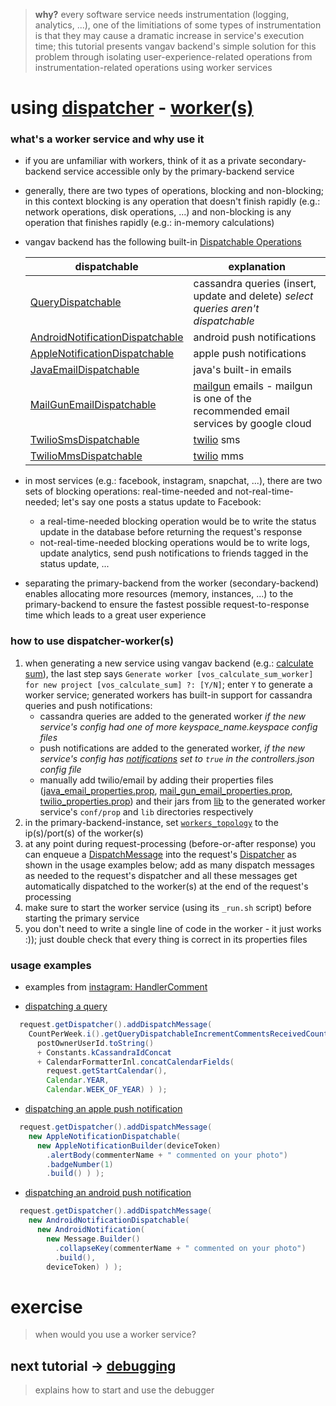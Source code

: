 
> **why?** every software service needs instrumentation (logging, analytics, ...), one of the limitiations of some types of instrumentation is that they may cause a dramatic increase in service's execution time; this tutorial presents vangav backend's simple solution for this problem through isolating user-experience-related operations from instrumentation-related operations using worker services

# using [dispatcher](https://github.com/vangav/vos_backend/blob/master/src/com/vangav/backend/dispatcher/Dispatcher.java) - [worker(s)](https://github.com/vangav/vos_backend/blob/master/src/com/vangav/backend/dispatcher/worker/ParentWorkerHandler.java)

### what's a worker service and why use it

+ if you are unfamiliar with workers, think of it as a private secondary-backend service accessible only by the primary-backend service
+ generally, there are two types of operations, blocking and non-blocking; in this context blocking is any operation that doesn't finish rapidly (e.g.: network operations, disk operations, ...) and non-blocking is any operation that finishes rapidly (e.g.: in-memory calculations)
+ vangav backend has the following built-in [Dispatchable Operations](https://github.com/vangav/vos_backend/blob/master/src/com/vangav/backend/dispatcher/DispatchMessage.java#L81)

  | dispatchable | explanation |
  | ------------ | ----------- |
  | [QueryDispatchable](https://github.com/vangav/vos_backend/blob/master/src/com/vangav/backend/cassandra/keyspaces/dispatch_message/QueryDispatchable.java) | cassandra queries (insert, update and delete) *select queries aren't dispatchable* |
  | [AndroidNotificationDispatchable](https://github.com/vangav/vos_backend/blob/master/src/com/vangav/backend/push_notifications/android/dispatch_message/AndroidNotificationDispatchable.java) | android push notifications |
  | [AppleNotificationDispatchable](https://github.com/vangav/vos_backend/blob/master/src/com/vangav/backend/push_notifications/apple/dispatch_message/AppleNotificationDispatchable.java) | apple push notifications |
  | [JavaEmailDispatchable](https://github.com/vangav/vos_backend/blob/master/src/com/vangav/backend/networks/email/java_email/dispatch_message/JavaEmailDispatchable.java) | java's built-in emails |
  | [MailGunEmailDispatchable](https://github.com/vangav/vos_backend/blob/master/src/com/vangav/backend/networks/email/mail_gun_email/dispatch_message/MailGunEmailDispatchable.java) | [mailgun](https://www.mailgun.com/) emails - mailgun is one of the recommended email services by google cloud |
  | [TwilioSmsDispatchable](https://github.com/vangav/vos_backend/blob/master/src/com/vangav/backend/networks/twilio/dispatch_message/TwilioSmsDispatchable.java) | [twilio](https://www.twilio.com/) sms |
  | [TwilioMmsDispatchable](https://github.com/vangav/vos_backend/blob/master/src/com/vangav/backend/networks/twilio/dispatch_message/TwilioMmsDispatchable.java) | [twilio](https://www.twilio.com/) mms |

+ in most services (e.g.: facebook, instagram, snapchat, ...), there are two sets of blocking operations: real-time-needed and not-real-time-needed; let's say one posts a status update to Facebook:
  + a real-time-needed blocking operation would be to write the status update in the database before returning the request's response
  + not-real-time-needed blocking operations would be to write logs, update analytics, send push notifications to friends tagged in the status update, ...
+ separating the primary-backend from the worker (secondary-backend) enables allocating more resources (memory, instances, ...) to the primary-backend to ensure the fastest possible request-to-response time which leads to a great user experience

### how to use dispatcher-worker(s)

1. when generating a new service using vangav backend (e.g.: [calculate sum](https://github.com/vangav/vos_backend#generate-a-new-service)), the last step says `Generate worker [vos_calculate_sum_worker] for new project [vos_calculate_sum] ?: [Y/N]`; enter `Y` to generate a worker service; generated workers has built-in support for cassandra queries and push notifications:
    + cassandra queries are added to the generated worker *if the new service's config had one of more keyspace_name.keyspace config files*
    + push notifications are added to the generated worker, *if the new service's config has [notifications](https://github.com/vangav/vos_calculate_sum/blob/master/generator_config/controllers.json#L10) set to `true` in the controllers.json config file*
    + manually add twilio/email by adding their properties files ([java_email_properties.prop](https://github.com/vangav/vos_backend/blob/master/prop/java_email_properties.prop), [mail_gun_email_properties.prop](https://github.com/vangav/vos_backend/blob/master/prop/mail_gun_email_properties.prop), [twilio_properties.prop](https://github.com/vangav/vos_backend/blob/master/prop/twilio_properties.prop)) and their jars from [lib](https://github.com/vangav/vos_backend/tree/master/lib) to the generated worker service's `conf/prop` and `lib` directories respectively
2. in the primary-backend-instance, set [`workers_topology`](https://github.com/vangav/vos_backend/blob/master/prop/dispatcher_properties.prop#L53) to the ip(s)/port(s) of the worker(s)
3. at any point during request-processing (before-or-after response) you can enqueue a [DispatchMessage](https://github.com/vangav/vos_backend/blob/master/src/com/vangav/backend/dispatcher/DispatchMessage.java) into the request's [Dispatcher](https://github.com/vangav/vos_backend/blob/master/src/com/vangav/backend/play_framework/request/Request.java#L210) as shown in the usage examples below; add as many dispatch messages as needed to the request's dispatcher and all these messages get automatically dispatched to the worker(s) at the end of the request's processing
4. make sure to start the worker service (using its `_run.sh` script) before starting the primary service
5. you don't need to write a single line of code in the worker - it just works :)); just double check that every thing is correct in its properties files

### usage examples

+ examples from [instagram: HandlerComment](https://github.com/vangav/vos_instagram/blob/master/app/com/vangav/vos_instagram/controllers/comment/HandlerComment.java)

+ [dispatching a query](https://github.com/vangav/vos_instagram/blob/master/app/com/vangav/vos_instagram/controllers/comment/HandlerComment.java#L234)

```java
  request.getDispatcher().addDispatchMessage(
    CountPerWeek.i().getQueryDispatchableIncrementCommentsReceivedCount(
      postOwnerUserId.toString()
      + Constants.kCassandraIdConcat
      + CalendarFormatterInl.concatCalendarFields(
        request.getStartCalendar(),
        Calendar.YEAR,
        Calendar.WEEK_OF_YEAR) ) );
```

+ [dispatching an apple push notification](https://github.com/vangav/vos_instagram/blob/master/app/com/vangav/vos_instagram/controllers/comment/HandlerComment.java#L283)

```java
  request.getDispatcher().addDispatchMessage(
    new AppleNotificationDispatchable(
      new AppleNotificationBuilder(deviceToken)
        .alertBody(commenterName + " commented on your photo")
        .badgeNumber(1)
        .build() ) );
```

+ [dispatching an android push notification](https://github.com/vangav/vos_instagram/blob/master/app/com/vangav/vos_instagram/controllers/comment/HandlerComment.java#L292)

```java
  request.getDispatcher().addDispatchMessage(
    new AndroidNotificationDispatchable(
      new AndroidNotification(
        new Message.Builder()
          .collapseKey(commenterName + " commented on your photo")
          .build(),
        deviceToken) ) );
```

# exercise
> when would you use a worker service?

## next tutorial -> [debugging](https://github.com/vangav/vos_backend/blob/master/README/08_debug.md)
> explains how to start and use the debugger
